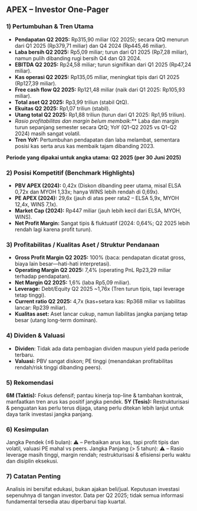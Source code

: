 ## APEX – Investor One-Pager

### 1) Pertumbuhan & Tren Utama
- **Pendapatan Q2 2025:** Rp315,90 miliar (Q2 2025); secara QtQ menurun dari Q1 2025 (Rp379,71 miliar) dan Q4 2024 (Rp445,46 miliar).
- **Laba bersih Q2 2025:** Rp5,09 miliar; turun dari Q1 2025 (Rp7,28 miliar), namun pulih dibanding rugi bersih Q4 dan Q3 2024.
- **EBITDA Q2 2025:** Rp24,58 miliar; turun signifikan dari Q1 2025 (Rp47,24 miliar).
- **Kas operasi Q2 2025:** Rp135,05 miliar, meningkat tipis dari Q1 2025 (Rp127,39 miliar).
- **Free cash flow Q2 2025:** Rp121,48 miliar (naik dari Q1 2025: Rp105,93 miliar).
- **Total aset Q2 2025:** Rp3,99 triliun (stabil QtQ).
- **Ekuitas Q2 2025:** Rp1,07 triliun (stabil).
- **Utang total Q2 2025:** Rp1,88 triliun (turun dari Q1 2025: Rp1,95 triliun).
- **Rasio profitabilitas* dan margin belum membaik*:** Laba dan margin turun sepanjang semester secara QtQ; YoY (Q1-Q2 2025 vs Q1-Q2 2024) masih sangat volatil.
- **Tren YoY:** Pertumbuhan pendapatan dan laba melambat, sementara posisi kas serta arus kas membaik tajam dibanding 2023.
  
**Periode yang dipakai untuk angka utama: Q2 2025 (per 30 Juni 2025)**

### 2) Posisi Kompetitif (Benchmark Highlights)
- **PBV APEX (2024):** 0,42x (Diskon dibanding peer utama, misal ELSA 0,72x dan MYOH 1,33x; hanya WINS lebih rendah di 0,69x).
- **PE APEX (2024):** 29,6x (jauh di atas peer rata2 – ELSA 5,9x, MYOH 12,4x, WINS 7,1x).
- **Market Cap (2024):** Rp447 miliar (jauh lebih kecil dari ELSA, MYOH, WINS).
- **Net Profit Margin:** Sangat tipis & fluktuatif (2024: 0,64%; Q2 2025 lebih rendah lagi karena profit turun).

### 3) Profitabilitas / Kualitas Aset / Struktur Pendanaan
- **Gross Profit Margin Q2 2025:** 100% (baca: pendapatan dicatat gross, biaya lain besar—hati-hati interpretasi).
- **Operating Margin Q2 2025:** 7,4% (operating PnL Rp23,29 miliar terhadap pendapatan).
- **Net Margin Q2 2025:** 1,6% (laba Rp5,09 miliar).
- **Leverage:** Debt/Equity Q2 2025 ~1,76x (Tren turun tipis, tapi leverage tetap tinggi).
- **Current ratio Q2 2025:** 4,7x (kas+setara kas: Rp368 miliar vs liabilitas lancar: Rp239 miliar).
- **Kualitas aset:** Aset lancar cukup, namun liabilitas jangka panjang tetap besar (utang long-term dominan).

### 4) Dividen & Valuasi
- **Dividen**: Tidak ada data pembagian dividen maupun yield pada periode terbaru.
- **Valuasi:** PBV sangat diskon; PE tinggi (menandakan profitabilitas rendah/risk tinggi dibanding peers).

### 5) Rekomendasi
**6M (Taktis):** Fokus defensif; pantau kinerja top-line & tambahan kontrak, manfaatkan tren arus kas positif jangka pendek.
**5Y (Tesis):** Restrukturisasi & penguatan kas perlu terus dijaga, utang perlu ditekan lebih lanjut untuk daya tarik investasi jangka panjang.

### 6) Kesimpulan
Jangka Pendek (≤6 bulan): ⚠️ – Perbaikan arus kas, tapi profit tipis dan volatil, valuasi PE mahal vs peers.
Jangka Panjang (> 5 tahun): ⚠️ – Rasio leverage masih tinggi, margin rendah; restrukturisasi & efisiensi perlu waktu dan disiplin eksekusi.

### 7) Catatan Penting
Analisis ini bersifat edukasi, bukan ajakan beli/jual. Keputusan investasi sepenuhnya di tangan investor. Data per Q2 2025; tidak semua informasi fundamental tersedia atau diperbarui tiap kuartal.